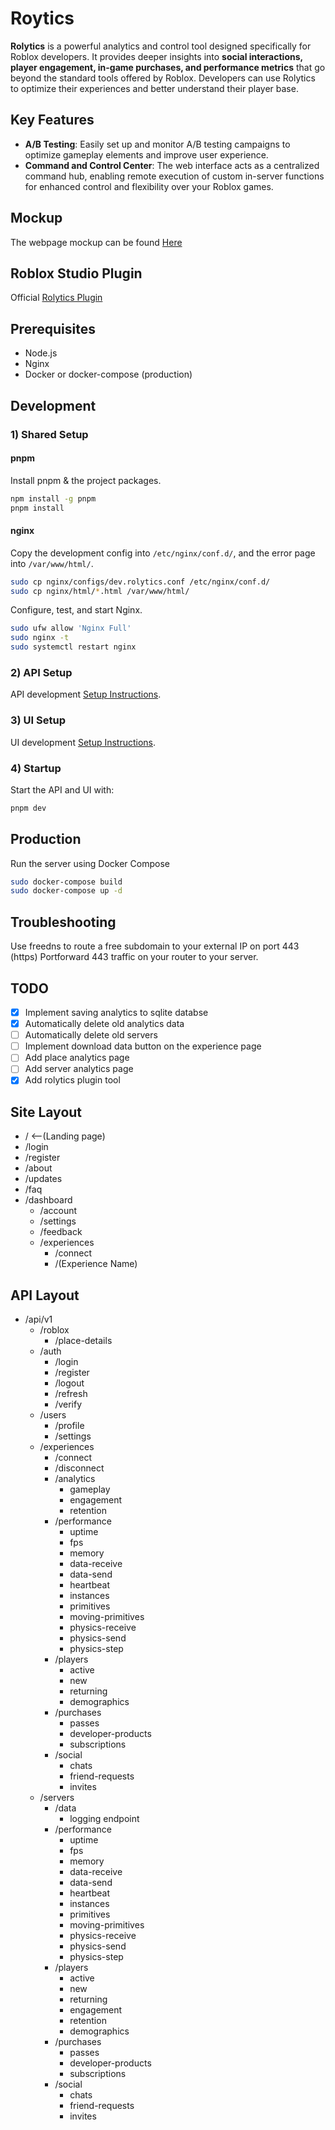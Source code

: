 # Roytics
**Rolytics** is a powerful analytics and control tool designed specifically for Roblox developers. It provides deeper insights into **social interactions, player engagement, in-game purchases, and performance metrics** that go beyond the standard tools offered by Roblox. Developers can use Rolytics to optimize their experiences and better understand their player base.

## Key Features
- **A/B Testing**: Easily set up and monitor A/B testing campaigns to optimize gameplay elements and improve user experience.
- **Command and Control Center**: The web interface acts as a centralized command hub, enabling remote execution of custom in-server functions for enhanced control and flexibility over your Roblox games.

## Mockup
The webpage mockup can be found [Here](https://docs.google.com/presentation/d/116s5YVGM6NIPPU6NY0C7b-ReEaT_VP3GaT1PEz7PMvg/edit?usp=sharing)

## Roblox Studio Plugin
Official [Rolytics Plugin](https://create.roblox.com/store/asset/110416944845032/Rolytics-Analytics-Tool)

## Prerequisites
- Node.js
- Nginx
- Docker or docker-compose (production)

## Development
### 1) Shared Setup
#### pnpm
Install pnpm & the project packages.
```bash
npm install -g pnpm
pnpm install
```

#### nginx
Copy the development config into `/etc/nginx/conf.d/`, and the error page into `/var/www/html/`.
```bash
sudo cp nginx/configs/dev.rolytics.conf /etc/nginx/conf.d/
sudo cp nginx/html/*.html /var/www/html/
```
Configure, test, and start Nginx.
```bash
sudo ufw allow 'Nginx Full'
sudo nginx -t
sudo systemctl restart nginx
```

### 2) API Setup
API development [Setup Instructions](packages/api/README.md#developement).

### 3) UI Setup
UI development [Setup Instructions](packages/ui/README.md#development).

### 4) Startup
Start the API and UI with:
```bash
pnpm dev
```

## Production
Run the server using Docker Compose
```bash
sudo docker-compose build
sudo docker-compose up -d
```

## Troubleshooting
Use freedns to route a free subdomain to your external IP on port 443 (https)
Portforward 443 traffic on your router to your server.

## TODO
- [x] Implement saving analytics to sqlite databse
- [x] Automatically delete old analytics data
- [ ] Automatically delete old servers
- [ ] Implement download data button on the experience page
- [ ] Add place analytics page
- [ ] Add server analytics page
- [x] Add rolytics plugin tool

## Site Layout
- /      <--(Landing page)
- /login
- /register
- /about
- /updates
- /faq
- /dashboard
    - /account
    - /settings
    - /feedback
    - /experiences
        - /connect
        - /(Experience Name)

## API Layout
- /api/v1
    - /roblox
        - /place-details
    - /auth
        - /login
        - /register
        - /logout
        - /refresh
        - /verify
    - /users
        - /profile
        - /settings
    - /experiences
        - /connect
        - /disconnect
        - /analytics
            - gameplay
            - engagement
            - retention
        - /performance
            - uptime
            - fps
            - memory
            - data-receive
            - data-send
            - heartbeat
            - instances
            - primitives
            - moving-primitives
            - physics-receive
            - physics-send
            - physics-step
        - /players
            - active
            - new
            - returning
            - demographics
        - /purchases
            - passes
            - developer-products
            - subscriptions
        - /social
            - chats
            - friend-requests
            - invites
    - /servers
        - /data
            - logging endpoint
        - /performance
            - uptime
            - fps
            - memory
            - data-receive
            - data-send
            - heartbeat
            - instances
            - primitives
            - moving-primitives
            - physics-receive
            - physics-send
            - physics-step
        - /players
            - active
            - new
            - returning
            - engagement
            - retention
            - demographics
        - /purchases
            - passes
            - developer-products
            - subscriptions
        - /social
            - chats
            - friend-requests
            - invites
